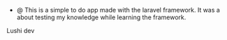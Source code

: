 - @ This is a simple to do app made with the laravel framework. 
It was a about testing my knowledge while learning the framework. 

Lushi dev

